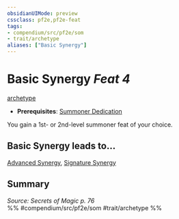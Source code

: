 ```yaml
---
obsidianUIMode: preview
cssclass: pf2e,pf2e-feat
tags:
- compendium/src/pf2e/som
- trait/archetype
aliases: ["Basic Synergy"]
---
```

# Basic Synergy  *Feat 4*  
[archetype](/rules/traits/archetype.md)  

- **Prerequisites**: [Summoner Dedication](/compendium/feats/summoner-dedication-som.md)

You gain a 1st- or 2nd-level summoner feat of your choice.

## Basic Synergy leads to...

[Advanced Synergy](/compendium/feats/advanced-synergy-som.md), [Signature Synergy](/compendium/feats/signature-synergy-som.md)

## Summary

*Source: Secrets of Magic p. 76*  
%% #compendium/src/pf2e/som #trait/archetype %%